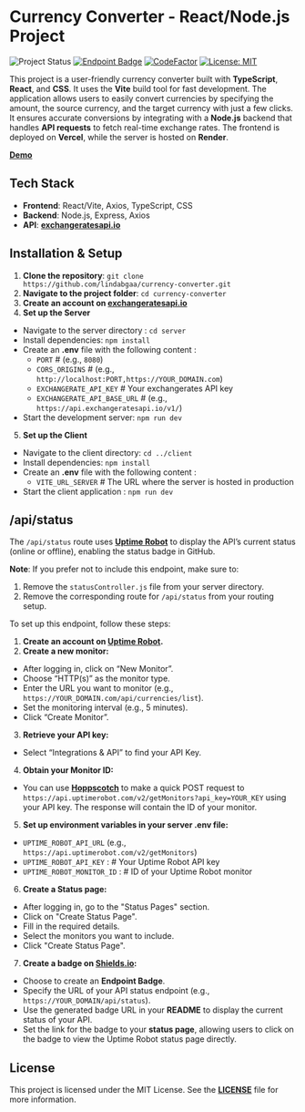 # Currency Converter - React/Node.js Project

![Project Status](https://img.shields.io/badge/Project%20Status-In%20Progress-orange?style=flat-square)
[![Endpoint Badge](https://img.shields.io/endpoint?url=https%3A%2F%2Fcurrency-converter-server-2bge.onrender.com%2Fapi%2Fstatus&style=flat-square)](https://stats.uptimerobot.com/Upe7finkYZ/797948379)
[![CodeFactor](https://www.codefactor.io/repository/github/lindabgaa/currency-converter/badge?style=flat-square)](https://www.codefactor.io/repository/github/lindabgaa/currency-converter)
[![License: MIT](https://img.shields.io/badge/License-MIT-blue?style=flat-square)](LICENSE)

This project is a user-friendly currency converter built with **TypeScript**, **React**, and **CSS**. It uses the **Vite** build tool for fast development. The application allows users to easily convert currencies by specifying the amount, the source currency, and the target currency with just a few clicks. It ensures accurate conversions by integrating with a **Node.js** backend that handles **API requests** to fetch real-time exchange rates.
The frontend is deployed on **Vercel**, while the server is hosted on **Render**.

**[Demo](https://currency-converter-pi-six.vercel.app/)**

## Tech Stack

- **Frontend**: React/Vite, Axios, TypeScript, CSS
- **Backend**: Node.js, Express, Axios
- **API**: **[exchangeratesapi.io](https://exchangeratesapi.io/)**

## Installation & Setup

1. **Clone the repository**: `git clone https://github.com/lindabgaa/currency-converter.git`
2. **Navigate to the project folder**: `cd currency-converter`
3. **Create an account on [exchangeratesapi.io](https://exchangeratesapi.io/)**
4. **Set up the Server**

- Navigate to the server directory : `cd server`
- Install dependencies: `npm install`
- Create an **.env** file with the following content :
  - `PORT` # (e.g., `8080`)
  - `CORS_ORIGINS` # (e.g., `http://localhost:PORT,https://YOUR_DOMAIN.com`)
  - `EXCHANGERATE_API_KEY` # Your exchangerates API key
  - `EXCHANGERATE_API_BASE_URL` # (e.g., `https://api.exchangeratesapi.io/v1/`)
- Start the development server: `npm run dev`

5. **Set up the Client**

- Navigate to the client directory: `cd ../client`
- Install dependencies: `npm install`
- Create an **.env** file with the following content :
  - `VITE_URL_SERVER` # The URL where the server is hosted in production
- Start the client application : `npm run dev`

## /api/status

The `/api/status` route uses **[Uptime Robot](https://uptimerobot.com/)** to display the API’s current status (online or offline), enabling the status badge in GitHub.

**Note**: If you prefer not to include this endpoint, make sure to:

1. Remove the `statusController.js` file from your server directory.
2. Remove the corresponding route for `/api/status` from your routing setup.

To set up this endpoint, follow these steps:

1. **Create an account on [Uptime Robot](https://uptimerobot.com/).**
2. **Create a new monitor:**

- After logging in, click on “New Monitor”.
- Choose “HTTP(s)” as the monitor type.
- Enter the URL you want to monitor (e.g., `https://YOUR_DOMAIN.com/api/currencies/list`).
- Set the monitoring interval (e.g., 5 minutes).
- Click “Create Monitor”.

3. **Retrieve your API key:**

- Select “Integrations & API” to find your API Key.

4. **Obtain your Monitor ID:**

- You can use **[Hoppscotch](https://hoppscotch.io/)** to make a quick POST request to `https://api.uptimerobot.com/v2/getMonitors?api_key=YOUR_KEY` using your API key. The response will contain the ID of your monitor.

5. **Set up environment variables in your server .env file:**

- `UPTIME_ROBOT_API_URL` (e.g., `https://api.uptimerobot.com/v2/getMonitors`)
- `UPTIME_ROBOT_API_KEY` : # Your Uptime Robot API key
- `UPTIME_ROBOT_MONITOR_ID` : # ID of your Uptime Robot monitor

6. **Create a Status page:**

- After logging in, go to the "Status Pages" section.
- Click on "Create Status Page".
- Fill in the required details.
- Select the monitors you want to include.
- Click "Create Status Page".

7. **Create a badge on [Shields.io](https://shields.io/):**

- Choose to create an **Endpoint Badge**.
- Specify the URL of your API status endpoint (e.g., `https://YOUR_DOMAIN/api/status`).
- Use the generated badge URL in your **README** to display the current status of your API.
- Set the link for the badge to your **status page**, allowing users to click on the badge to view the Uptime Robot status page directly.

## License

This project is licensed under the MIT License. See the **[LICENSE](LICENSE)** file for more information.
